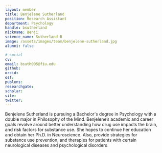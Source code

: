 ```yaml
---
layout: member
title: Benjelene Sutherland
position: Research Assistant
department: Psychology
handle: bsutherland
nickname: Benji
science_name: Sutherland B
image: /assets/images/team/benjelene-sutherland.jpg
alumni: false

# social
cv:
email: bsuth005@fiu.edu
github:
orcid:
osf:
publons:
researchgate:
scholar:
site:
twitter:
---
```

Benjelene Sutherland is pursuing a Bachelor's degree in Psychology with a double major in Philosophy of the Mind. Benjelene’s academic and career goals revolve around better understanding how drug use impacts the brain, and risk factors for substance use. She hopes to continue her education and obtain her Ph.D. in Neuroscience. Also, provide strategies for substance use prevention, and therapies for patients with certain neurological diseases and psychological disorders.
